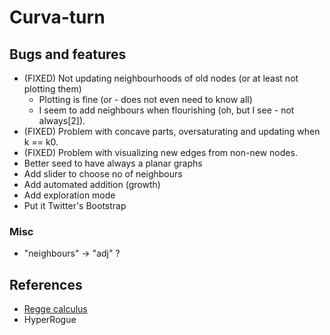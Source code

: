 # Curva-turn

## Bugs and features

* (FIXED) Not updating neighbourhoods of old nodes (or at least not plotting them)
    * Plotting is fine (or - does not even need to know all)
    * I seem to add neighbours when flourishing (oh, but I see - not always[2]).
* (FIXED) Problem with concave parts, oversaturating and updating when k == k0.
* (FIXED) Problem with visualizing new edges from non-new nodes.
* Better seed to have always a planar graphs
* Add slider to choose no of neighbours
* Add automated addition (growth)
* Add exploration mode
* Put it Twitter's Bootstrap

### Misc

* "neighbours" -> "adj" ?

## References

* [Regge calculus](http://en.wikipedia.org/wiki/Regge_calculus)
* HyperRogue